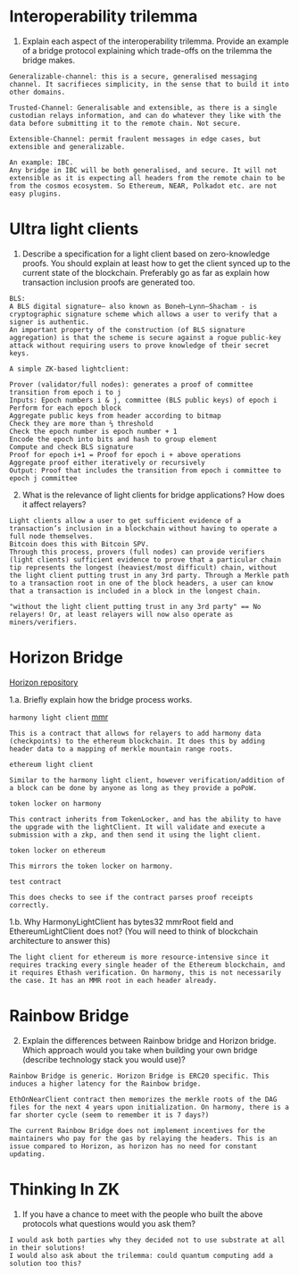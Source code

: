 # Interoperability trilemma

1. Explain each aspect of the interoperability trilemma. Provide an example of a bridge protocol explaining which trade-offs on the trilemma the bridge makes.

```
Generalizable-channel: this is a secure, generalised messaging channel. It sacrifieces simplicity, in the sense that to build it into other domains. 

Trusted-Channel: Generalisable and extensible, as there is a single custodian relays information, and can do whatever they like with the data before submitting it to the remote chain. Not secure.

Extensible-Channel: permit fraulent messages in edge cases, but extensible and generalizable.
```

```
An example: IBC.
Any bridge in IBC will be both generalised, and secure. It will not extensible as it is expecting all headers from the remote chain to be from the cosmos ecosystem. So Ethereum, NEAR, Polkadot etc. are not easy plugins.
```

# Ultra light clients

1. Describe a specification for a light client based on zero-knowledge proofs. You should explain at least how to get the client synced up to the current state of the blockchain. Preferably go as far as explain how transaction inclusion proofs are generated too.

```
BLS: 
A BLS digital signature— also known as Boneh–Lynn–Shacham - is cryptographic signature scheme which allows a user to verify that a signer is authentic.
An important property of the construction (of BLS signature aggregation) is that the scheme is secure against a rogue public-key attack without requiring users to prove knowledge of their secret keys.
```

```
A simple ZK-based lightclient:

Prover (validator/full nodes): generates a proof of committee transition from epoch i to j
Inputs: Epoch numbers i & j, committee (BLS public keys) of epoch i
Perform for each epoch block
Aggregate public keys from header according to bitmap
Check they are more than ⅔ threshold
Check the epoch number is epoch number + 1
Encode the epoch into bits and hash to group element
Compute and check BLS signature
Proof for epoch i+1 = Proof for epoch i + above operations
Aggregate proof either iteratively or recursively
Output: Proof that includes the transition from epoch i committee to epoch j committee
```

2. What is the relevance of light clients for bridge applications? How does it affect relayers?

```
Light clients allow a user to get sufficient evidence of a transaction’s inclusion in a blockchain without having to operate a full node themselves. 
Bitcoin does this with Bitcoin SPV.
Through this process, provers (full nodes) can provide verifiers (light clients) sufficient evidence to prove that a particular chain tip represents the longest (heaviest/most difficult) chain, without the light client putting trust in any 3rd party. Through a Merkle path to a transaction root in one of the block headers, a user can know that a transaction is included in a block in the longest chain.
```

```
"without the light client putting trust in any 3rd party" == No relayers! Or, at least relayers will now also operate as miners/verifiers.
```

# Horizon Bridge

[Horizon repository](https://github.com/harmony-one/horizon/tree/main/contracts)

1.a. Briefly explain how the bridge process works.

`harmony light client`
[mmr](https://github.com/mimblewimble/grin/blob/master/doc/mmr.md#merkle-mountain-ranges)
```
This is a contract that allows for relayers to add harmony data (checkpoints) to the ethereum blockchain. It does this by adding header data to a mapping of merkle mountain range roots.
```

`ethereum light client`
```
Similar to the harmony light client, however verification/addition of a block can be done by anyone as long as they provide a poPoW.
```

`token locker on harmony`
```
This contract inherits from TokenLocker, and has the ability to have the upgrade with the lightClient. It will validate and execute a submission with a zkp, and then send it using the light client.
```

`token locker on ethereum`
```
This mirrors the token locker on harmony.
```

`test contract`
```
This does checks to see if the contract parses proof receipts correctly.
```

1.b. Why HarmonyLightClient has bytes32 mmrRoot field and EthereumLightClient does not? (You will need to think of blockchain architecture to answer this)

```
The light client for ethereum is more resource-intensive since it requires tracking every single header of the Ethereum blockchain, and it requires Ethash verification. On harmony, this is not necessarily the case. It has an MMR root in each header already.
```

# Rainbow Bridge

2. Explain the differences between Rainbow bridge and Horizon bridge. Which approach would you take when building your own bridge (describe technology stack you would use)?

```
Rainbow Bridge is generic. Horizon Bridge is ERC20 specific. This induces a higher latency for the Rainbow bridge.
```

```
EthOnNearClient contract then memorizes the merkle roots of the DAG files for the next 4 years upon initialization. On harmony, there is a far shorter cycle (seem to remember it is 7 days?)
```
```
The current Rainbow Bridge does not implement incentives for the maintainers who pay for the gas by relaying the headers. This is an issue compared to Horizon, as horizon has no need for constant updating.
```

# Thinking In ZK

1. If you have a chance to meet with the people who built the above protocols what questions would you ask them?

```
I would ask both parties why they decided not to use substrate at all in their solutions! 
I would also ask about the trilemma: could quantum computing add a solution too this?
```

